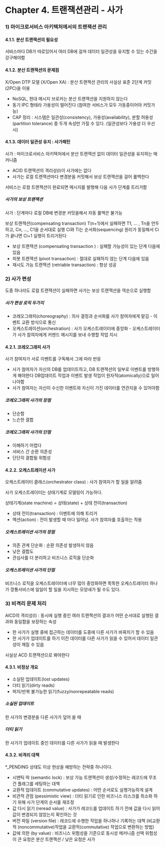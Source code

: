 # Chapter 4. 트랜잭션관리 - 사가

### 1) 마이크로서비스 아키텍처에서의 트랜잭션 관리

#### 4.1.1. 분산 트랜잭션의 필요성

서비스마다 DB가 따로있어서 여러 DB에 걸쳐 데이터 일관성을 유지할 수 있는 수간을 강구해야함



#### 4.1.2. 분산 트랜잭션의 문제점

X/Open DTP 모델 (X/Open XA) : 분산 트랜잭션 관리의 사실상 표준
2단계 커밋(2PC)을 이용

- NoSQL, 현대 메시지 브로커는 분산 트랜잭션을 지원하지 않는다
- 동기 IPC 형태라 가용성이 떨어진다 (참여한 서비스가 모두 가동중이어야 커밋가능)
- CAP 정리 : 시스템은 일관성(consistency), 가용성(availability), 분할 허용성(partition tolerance) 중 두개 속성만 가질 수 있다. (일관성보다 가용성 더 우선시)



#### 4.1.3. 데이터 일관성 유지 : 사가패턴

사가 : 마이크로서비스 아키텍처에서 분산 트랜잭션 없이 데이터 일관성을 유지하는 매커니즘

- ACID 트랜잭션의 격리성(I)이 사가에는 없다
- 사가는 로컬 트랜잭션마다 변경분을 커밋해서 보상 트랜잭션을 걸어 롤백한다

서비스는 로컬 트랜잭션이 완료되면 메시지를 발행해 다음 사가 단계를 트리거함



##### 사가의 보상 트랜잭션

사가 : 단계마다 로컬 DB에 변경분 커밋을해서 자동 롤백은 불가능

보상 트랜잭션(compensating transaction)
T(n+1)에서 실패하면 T1, ... , Tn을 언두하고, Cn, ..., C1을 순서대로 실행
Ci와 Ti는 순서화(sequencing) 원리가 동일해서 Ci가 끝나면 Ci+1 실행이 트리거된다

- 보상 트랜잭션 (compensating transaction ) : 실패할 가능성이 있는 단계 다음에 있음
- 피봇 트랜잭션 (pivot transaction) : 절대로 실패하지 않는 단계 다음에 있음
- 재시도 가능 트랜잭션 (retriable transaction) : 항상 성공



### 2) 사가 편성

도중 하나라도 로컬 트랜잭션이 실패하면 사가는 보상 트랜잭션을 역순으로 실행함

##### 사가 편성 로직 두가지

- 코레오그래피(choreography) : 의사 결정과 순서화를 사가 참여자에게 맡김 - 이벤트 교환 방식으로 통신
- 오케스트레이션(orchestration) : 사가 오케스트레이터에 중앙화 - 오케스트레이터가 사가 참여자에게 커멘드 메시지를 보내 수행할 작업 지시



#### 4.2.1. 코레오그래피 사가

사가 참여자가 서로 이벤트를 구독해서 그에 따라 반응

- 사가 참여자가 자신의 DB를 업데이트하고, DB 트랜잭션의 일부로 이벤트를 방행하게 해야한다
  DB업데이트 작업과 이벤트 발생 작업이 원자적(atomically)으로 일어나야함
- 사가 참여자는 자신이 수신한 이벤트와 자신이 가진 데이터를 연관지을 수 있어야함



##### 코레오그래피 사가의 장점

- 단순함
- 느슨한 결합

##### 코레오그래피 사가의 단점

- 이해하기 어렵다
- 서비스 간 순환 의존성
- 단단히 결합될 위험성



#### 4.2.2. 오케스트레이션 사가

오케스트레이터 클래스(orchestrator class) : 사가 참여자가 할 일을 알려줌

사가 오케스트레이터는 상태기계로 모델링이 가능하다. 

상태기계(state machine) = 상태(state) + 상태 전이(transaction)

- 상태 전이(transaction) : 이벤트에 의해 트리거
- 액션(action) : 전이 발생할 때 마다 일어남. 사가 참여자를 호출하는 작용



##### 오케스트레이션 사가의 장점

- 의존 관계 단순화 : 순환 의존성 발생하지 않음
- 낮은 결합도
- 관심사를 더 분리하고 비즈니스 로직을 단순화

##### 오케스트레이션 사가의 단점

비즈니스 로직을 오케스트레이터에 너무 많이 중앙화하면 똑똑한 오케스트레이터 하나가 깡통서비스에 일일이 할 일을 지시하는 모양새가 될 수도 있다.



### 3) 비격리 문제 처리

AICD의 격리성(I) : 동시에 실행 중인 여러 트랜잭션의 결과가 어떤 순서대로 실행된 결과와 동일함을 보장하는 속성

- 한 사가가 실행 중에 접근하는 데이터를 도중에 다른 사가가 바꿔치기 할 수 있음
- 한 사가가 업데이트를 하기 이전 데이터를 다른 사가가 읽을 수 있어서 데이터 일관성이 깨질 수 있음

사실상 ACD 트랜잭션으로 봐야한다



#### 4.3.1. 비정상 개요

- 소실된 업데이트(lost updates)
- 더티 읽기(dirty reads)
- 퍼지/반복 불가능한 읽기(fuzzy/nonrepeatable reads)



##### 소실된 업데이트

한 사가의 변경분을 다른 사가가 덮어 쓸 때

##### 더티 읽기

한 사가가 업데이트 중인 데이터를 다른 사가가 읽을 때 발생한다 



#### 4.3.2. 비격리 대책

*_PENDING 상태도 이상 현상을 예방하는 전략중 하나이다.

- 시맨틱 락 (semantic lock) : 보상 가능 트랜잭션이 생성/수정하는 레코드에 무조건 플래그를 세팅하는 대책
- 교환적 업데이트 (commutative updates) : 어떤 순서로도 실행가능하게 설계
- 비관적 관점 (pessimistic view) : 더티 읽기로 인한 비즈니스 리스크를 최소화 하기 위해 사가 단계의 순서를 재조정
- 값 다시 읽기 (reread value) : 사가가 레코드를 업데이트 하기 전에 값을 다시 읽어 값이 변경되지 않았는지 확인하는 것
- 버전 파일 (version file) : 레코드에 수행한 작업을 하나하나 기록하는 대책 (비교환적 (noncommutative)작업을 교환적(commutative) 작업으로 변환하는 방법)
- 값에 의한 (by value) : 비즈니스 위험성을 기준으로 동시성 메커니즘 선택
  위험성이 큰 요청은 분산 트랜잭션 / 낮은 요청은 사가

